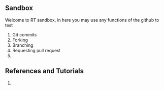 ## Sandbox



Welcome to RT sandbox, in here you may use any functions of the github to test  
1. Git commits  
2. Forking  
3. Branching  
4. Requesting pull request  
5. 

## References and Tutorials
1. 

